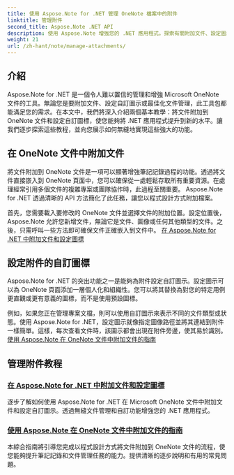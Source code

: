 ```yaml
---
title: 使用 Aspose.Note for .NET 管理 OneNote 檔案中的附件
linktitle: 管理附件
second_title: Aspose.Note .NET API
description: 使用 Aspose.Note 增強您的 .NET 應用程式。探索有關附加文件、設定圖示和檢索附件以增強開發的教學課程。
weight: 21
url: /zh-hant/note/manage-attachments/
---
```

## 介紹

Aspose.Note for .NET 是一個令人難以置信的管理和增強 Microsoft OneNote 文件的工具。無論您是要附加文件、設定自訂圖示或最佳化文件管理，此工具包都能滿足您的需求。在本文中，我們將深入介紹兩個基本教學：將文件附加到 OneNote 文件和設定自訂圖標，使您能夠將 .NET 應用程式提升到新的水平。讓我們逐步探索這些教程，並向您展示如何無縫地實現這些強大的功能。

## 在 OneNote 文件中附加文件  
將文件附加到 OneNote 文件是一項可以顯著增強筆記記錄過程的功能。透過將文件直接嵌入到 OneNote 頁面中，您可以確保從一處輕鬆存取所有重要資源。在處理經常引用多個文件的複雜專案或團隊協作時，此過程至關重要。 Aspose.Note for .NET 透過清晰的 API 方法簡化了此任務，讓您以程式設計方式附加檔案。

首先，您需要載入要修改的 OneNote 文件並選擇文件的附加位置。設定位置後，Aspose.Note 允許您新增文件，無論它是文件、圖像或任何其他類型的文件。之後，只需呼叫一些方法即可確保文件正確嵌入到文件中。
[在 Aspose.Note for .NET 中附加文件和設定圖標](./attaching-files-setting-icons/)

## 設定附件的自訂圖標  
Aspose.Note for .NET 的突出功能之一是能夠為附件設定自訂圖示。設定圖示可以為 OneNote 頁面添加一層個人化和組織性。您可以將其替換為對您的特定用例更直觀或更有意義的圖標，而不是使用預設圖標。

例如，如果您正在管理專案文檔，則可以使用自訂圖示來表示不同的文件類型或狀態。使用 Aspose.Note for .NET，設定圖示就像指定圖像路徑並將其連結到附件一樣簡單。這樣，每次查看文件時，該圖示都會出現在附件旁邊，使其易於識別。
[使用 Aspose.Note 在 OneNote 文件中附加文件的指南](./attach-file-in-one-note-documents/)

## 管理附件教程
### [在 Aspose.Note for .NET 中附加文件和設定圖標](./attaching-files-setting-icons/)
逐步了解如何使用 Aspose.Note for .NET 在 Microsoft OneNote 文件中附加文件和設定自訂圖示。透過無縫文件管理和自訂功能增強您的 .NET 應用程式。
### [使用 Aspose.Note 在 OneNote 文件中附加文件的指南](./attach-file-in-one-note-documents/)
本綜合指南將引導您完成以程式設計方式將文件附加到 OneNote 文件的流程，使您能夠提升筆記記錄和文件管理任務的能力。提供清晰的逐步說明和有用的常見問題。